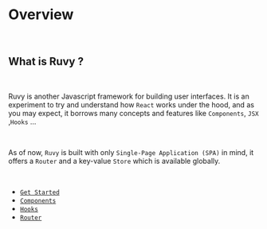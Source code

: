 # Overview

<br/>

## What is Ruvy ?

<br/>

Ruvy is another Javascript framework for building user interfaces. It is an experiment to try and understand how `React` works under the hood, and as you may expect, it borrows many concepts and features like `Components`, `JSX` ,`Hooks` ...

<br/>

As of now, `Ruvy` is built with only `Single-Page Application (SPA)` in mind, it offers a `Router` and a key-value `Store` which is available globally.

<br/>

- [`Get Started`](/reference/intro/get-started)
- [`Components`](/reference/components)
- [`Hooks`](/reference/hooks)
- [`Router`](/reference/router)

